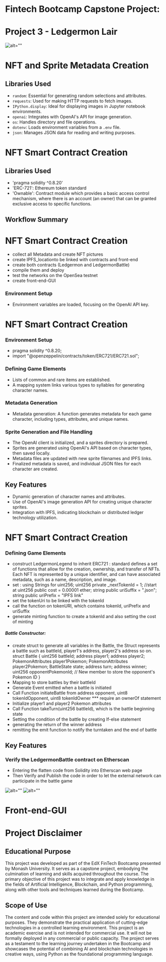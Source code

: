 # Fintech Bootcamp Capstone Project:
# Project 3 - Ledgermon Lair
![alt=""](pics/LedgerMon.png)


# NFT and Sprite Metadata Creation
## Libraries Used

- `random`: Essential for generating random selections and attributes.
- `requests`: Used for making HTTP requests to fetch images.
- `IPython.display`: Ideal for displaying images in Jupyter notebook environments.
- `openai`: Integrates with OpenAI's API for image generation.
- `os`: Handles directory and file operations.
- `dotenv`: Loads environment variables from a `.env` file.
- `json`: Manages JSON data for reading and writing purposes.

# NFT Smart Contract Creation
## Libraries Used
- 'pragma solidity ^0.8.20'
- 'ERC-721': Ethereum token standard
- 'Ownable': Contract module which provides a basic access control mechanism, where there is an account (an owner) that can be granted exclusive access to specific functions.

## Workflow Summary
# NFT Smart Contract Creation
- collect all Metadata and create NFT pictures
- create IPFS_locationto be linked with contracts and front-end
- create both contracts (Ledgermon and LedgermonBattle)
- compile them and deploy
- test the networks on the OpenSea testnet
- create front-end-GUI

### Environment Setup
- Environment variables are loaded, focusing on the OpenAI API key.

# NFT Smart Contract Creation
### Environment Setup
- pragma solidity ^0.8.20;
- import "@openzeppelin/contracts/token/ERC721/ERC721.sol";

### Defining Game Elements
- Lists of common and rare items are established.
- A mapping system links various types to syllables for generating character names.

### Metadata Generation
- Metadata generation: A function generates metadata for each game character, including types, attributes, and unique names.

### Sprite Generation and File Handling
- The OpenAI client is initialized, and a sprites directory is prepared.
- Sprites are generated using OpenAI's API based on character types, then saved locally.
- Metadata files are updated with new sprite filenames and IPFS links.
- Finalized metadata is saved, and individual JSON files for each character are created.

## Key Features
- Dynamic generation of character names and attributes.
- Use of OpenAI's image generation API for creating unique character sprites.
- Integration with IPFS, indicating blockchain or distributed ledger technology utilization.

# NFT Smart Contract Creation
### Defining Game Elements
- construct LedgermonLegend to inherit ERC721 : standard defines a set of functions that allow for the creation, ownership, and transfer of NFTs. Each NFT is represented by a unique identifier, and can have associated metadata, such as a name, description, and image.
- set :
    using Strings for uint256;
    uint256 private _nextTokenId = 1; //start at
    uint256 public cost = 0.00001 ether;
    string public uriSuffix = ".json";
    string public uriPrefix = "IPFS link"
- set the tokenUri to be linked with the tokenId
- call the function on tokenURI, which contains tokenId, uriPrefix and uriSuffix
- generate minting function to create a tokenId and also setting the cost of minting
##### Battle Constructor:
- create struct to generate all variables in the Battle, the Struct represents a battle such as battleId, player1's address, player2's address so on.
   struct Battle {
        uint256 battleId;
        address player1;
        address player2;
        PokemonAttributes player1Pokemon;
        PokemonAttributes player2Pokemon;
        BattleState state;
        address turn;
        address winner;
        uint256 opponentPokemonId; // New member to store the opponent's Pokemon ID
    }
- Mapping to store battles by their battleId
- Generate Event emitted when a battle is initiated
- Call Function initiateBattle from address opponent, uint8 tokenIdOpponent, uint8 tokenIdOwner *** require an ownerOf statement
- Initialize player1 and player2 Pokemon attributes
- Call Function takeTurn(uint256 battleId), which is the battle beginning state
- Setting the condition of the battle by creating If-else statement
- generating the return of the winner address 
- remitting the emit function to notify the turntaken and the end of battle
## Key Features
### Verify the LedgermonBattle contract on Etherscan
- Entering the flatten code from Solidity into Etherscan web page
- Then Verify and Publish the code in order to let the external network can participate in the battle game

![alt=""](pics/sepolia_battle.jpeg)
![alt=""](pics/opensea.jpeg)


# Front-end-GUI




# Project Disclaimer
## Educational Purpose

This project was developed as part of the EdX FinTech Bootcamp presented by Monash University. It serves as a capstone project, embodying the culmination of learning and skills acquired throughout the course. The primary objective of this project was to integrate and apply knowledge in the fields of Artificial Intelligence, Blockchain, and Python programming, along with other tools and techniques learned during the Bootcamp.

## Scope of Use
The content and code within this project are intended solely for educational purposes. They demonstrate the practical application of cutting-edge technologies in a controlled learning environment. This project is an academic exercise and is not intended for commercial use. It will not be formally deployed in any commercial or public capacity.
The project serves as a testament to the learning journey undertaken in the Bootcamp and showcases the potential of combining AI and blockchain technologies in creative ways, using Python as the foundational programming language.
